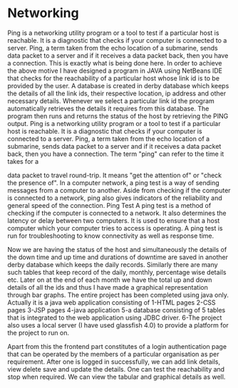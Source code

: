 # Networking
Ping is a networking utility program or a tool to test if a particular host is reachable. It is a diagnostic that checks if your computer is connected to a server. Ping, a term taken from the echo location of a submarine, sends data packet to a server and if it receives a data packet back, then you have a connection.
This is exactly what is being done here.
In order to achieve the above motive I have designed a
program in JAVA using NetBeans IDE that checks for the
reachability of a particular host whose link id is to be provided
by the user. 
A database is created in derby database which
keeps the details of all the link ids, their respective location, ip
address and other necessary details. Whenever we select a
particular link id the program automatically retrieves the details
it requires from this database. The program then runs and
returns the status of the host by retrieving the PING output.
Ping is a networking utility program or a tool to test if a
particular host is reachable. It is a diagnostic that checks if your
computer is connected to a server. Ping, a term taken from the
echo location of a submarine, sends data packet to a server
and if it receives a data packet back, then you have a
connection. 
The term &quot;ping&quot; can refer to the time it takes for a

data packet to travel round-trip. It means &quot;get the attention of&quot;
or &quot;check the presence of&quot;. In a computer network, a ping test
is a way of sending messages from a computer to another.
Aside from checking if the computer is connected to a network,
ping also gives indicators of the reliability and general speed of
the connection.
Ping Test
A ping test is a method of checking if the computer is
connected to a network. It also determines the latency or delay
between two computers. It is used to ensure that a host
computer which your computer tries to access is operating. A
ping test is run for troubleshooting to know connectivity as well
as response time.

Now we are having the status of the host and simultaneously
the details of the down time and up time and durations of
downtime are saved in another derby database which keeps
the daily records. Similarly there are many such tables that
keep record of the daily, monthly, percentage wise details etc.
Later on at the end of each month we have the total up and
down details of all the ids and thus I have made a graphical
representation through bar graphs.
The entire project has been completed using java only. Actually
it is a java web application consisting of
1-HTML pages
2-CSS pages
3-JSP pages
4-java application
5-a database consisting of 5 tables that is integrated to the web
application using JDBC driver.
6-The project also uses a local server (I have used glassfish 4.0)
to provide a platform for the project to run on.

Apart from this the frontend part constitutes of a login
authentication page that can be operated by the members of a
particular organisation as per requirement.
After one is logged in successfully, we can add link details, view
delete save and update the details. One can test the
reachability and stop when required. We can view the tabular
and graphical details as well.
